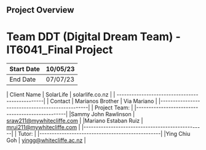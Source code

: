## Project Overview

# Team DDT (Digital Dream Team) - IT6041_Final Project

| Start Date | 10/05/23 |
|------------|----------|
|  End Date  | 07/07/23 |


| Client Name | SolarLife | solarlife.co.nz       |
| ------------------------------------------------|
| Contact     | Marianos Brother | Via Mariano    |
|-------------------------------------------------|
| Project Team:                                   |
|-------------------------------------------------|
|Sammy John Rawlinson | sraw211@mywhitecliffe.com |
|Mariano Estaban Ruiz | mrui211@mywhitecliffe.com |
|-------------------------------------------------|
| Tutor:                                          |
|-------------------------------------------------|
|Ying Chiu Goh        | yingg@whitecliffe.ac.nz   |

